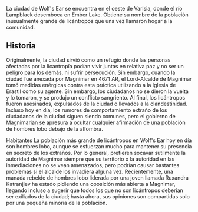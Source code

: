 La ciudad de Wolf's Ear se encuentra en el oeste de Varisia, donde el río Lampblack desemboca en Ember Lake. Obtiene su nombre de la población inusualmente grande de licántropos que una vez llamaron hogar a la comunidad.

## Historia
Originalmente, la ciudad sirvió como un refugio donde las personas afectadas por la licantropía podían vivir juntas en relativa paz y no ser un peligro para los demás, ni sufrir persecución. Sin embargo, cuando la ciudad fue anexada por Magnimar en 4671 AR, el Lord-Alcalde de Magnimar tomó medidas enérgicas contra esta práctica utilizando a la Iglesia de Erastil como su agente. Sin embargo, los ciudadanos no se dieron la vuelta y lo tomaron, y se produjo un conflicto sangriento. Al final, los licántropos fueron asesinados, expulsados ​​de la ciudad o llevados a la clandestinidad. Incluso hoy en día, los rumores de comportamiento extraño de los ciudadanos de la ciudad siguen siendo comunes, pero el gobierno de Magnimarian se apresura a ocultar cualquier afirmación de una población de hombres lobo debajo de la alfombra.

Habitantes
La población más grande de licántropos en Wolf's Ear hoy en día son hombres lobo, aunque se esfuerzan mucho para mantener su presencia en secreto de los extraños. Por lo general, prefieren socavar sutilmente la autoridad de Magnimar siempre que su territorio o la autoridad en las inmediaciones no se vean amenazados, pero podrían causar bastantes problemas si el alcalde los invadiera alguna vez. Recientemente, una manada rebelde de hombres lobo liderada por una joven llamada Ruxandra Katranjiev ha estado pidiendo una oposición más abierta a Magnimar, llegando incluso a sugerir que todos los que no son licántropos deberían ser exiliados de la ciudad; hasta ahora, sus opiniones son compartidas solo por una pequeña minoría de la población.
